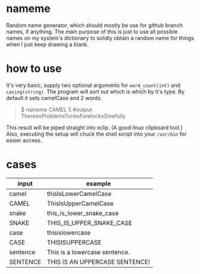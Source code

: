 # nameme
Random name generator, which should mostly be use for github branch names, if anything.
The main purpose of this is just to use all possible names on my system's dictionary
to solidly obtain a random name for things when I just keep drawing a blank.

# how to use
It's very basic, supply two optional arguments for `word_count(int)` and `casing(string)`.
The program will sort out which is which by it's type. By default it sets camelCase and 2 words.
> $ nameme CAMEL 5 #output ThereonProblemsToriesForelocksGleefully

This result will be piped straight into xclip. (A good linux clipboard tool.)
Also, executing the setup will chuck the shell script into your `/usr/bin` for easier access.

# cases
input	| example
--------|---|
camel	| thisIsLowerCamelCase
CAMEL	| ThisIsUpperCamelCase
snake	| this_is_lower_snake_case
SNAKE	| THIS_IS_UPPER_SNAKE_CASE
case	| thisislowercase
CASE	| THISISUPPERCASE
sentence| This is a lowercase sentence.
SENTENCE| THIS IS AN UPPERCASE SENTENCE!

